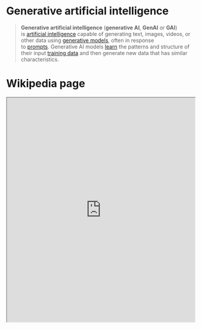 # Generative artificial intelligence

> **Generative artificial intelligence** (**generative AI**, **GenAI** or **GAI**) is [artificial intelligence](https://en.wikipedia.org/wiki/Artificial_intelligence "Artificial intelligence") capable of generating text, images, videos, or other data using [generative models](https://en.wikipedia.org/wiki/Generative_model "Generative model"), often in response to [prompts](https://en.wikipedia.org/wiki/Prompt_(natural_language) "Prompt (natural language)"). Generative AI models [learn](https://en.wikipedia.org/wiki/Machine_learning "Machine learning") the patterns and structure of their input [training data](https://en.wikipedia.org/wiki/Training_data_set "Training data set") and then generate new data that has similar characteristics.

# Wikipedia page

<iframe src="https://en.wikipedia.org/wiki/Generative_artificial_intelligence" width=100% height=600px></iframe>
